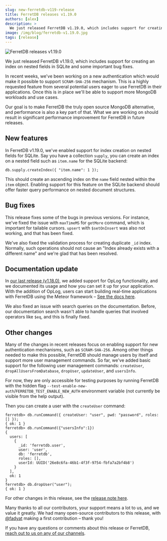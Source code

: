 ```yaml
---
slug: new-ferretdb-v119-release
title: FerretDB releases v1.19.0
authors: [alex]
description: >
  We just released FerretDB v1.19.0, which includes support for creating an index on nested fields in SQLite and some important bug fixes.
image: /img/blog/ferretdb-v1.19.0.jpg
tags: [release]
---
```


![FerretDB releases v1.19.0](/img/blog/ferretdb-v1.19.0.jpg)

We just released FerretDB v1.19.0, which includes support for creating an index on nested fields in SQLite and some important bug fixes.

<!--truncate-->

In recent weeks, we've been working on a new authentication which would make it possible to support `SCRAM-SHA-256` mechanism.
This is a highly requested feature from several potential users eager to use FerretDB in their applications.
Once this is in place we'll be able to support more MongoDB workloads and use cases.

Our goal is to make FerretDB the truly open source MongoDB alternative, and performance is also a key part of that.
What we are working on should result in significant performance improvement for FerretDB in future releases.

## New features

In FerretDB v1.19.0, we've enabled support for index creation on nested fields for SQLite.
Say you have a collection `supply`, you can create an index on a nested field such as `item.name` for the SQLite backend:

```json5
db.supply.createIndex({ "item.name": 1 });
```

This should create an ascending index on the `name` field nested within the `item` object.
Enabling support for this feature on the SQLite backend should offer faster query performance on nested document structures.

## Bug fixes

This release fixes some of the bugs in previous versions.
For instance, we've fixed the issue with `maxTimeMS` for `getMore` command, which is important for tailable cursors.
`upsert` with `$setOnInsert` was also not working, and that has been fixed.

We've also fixed the validation process for creating duplicate `_id` index.
Normally, such operations should not cause an "Index already exists with a different name" and we're glad that has been resolved.

## Documentation update

In [our last release (v1.18.0)](https://blog.ferretdb.io/new-ferretdb-v118-support-oplog-functionality/), we added support for OpLog functionality, and we documented its usage and how you can set it up for your application.
With the addition of OpLog, users can start building real-time applications with FerretDB using the Meteor framework – [See the docs here](https://docs.ferretdb.io/configuration/oplog-support/).

We also fixed an issue with search queries on the documentation.
Before, our documentation search wasn't able to handle queries that involved operators like `$eq`, and this is finally fixed.

## Other changes

Many of the changes in recent releases focus on enabling support for new authentication mechanisms, such as `SCRAM-SHA-256`.
Among other things needed to make this possible, FerretDB should manage users by itself and support more user management commands.
So far, we've added basic support for the following user management commands: `createUser`, `dropAllUsersFromDatabase`, `dropUser`, `updateUser`, and `usersInfo`.

For now, they are only accessible for testing purposes by running FerretDB with the hidden flag `--test-enable-new-auth`/`FERRETDB_TEST_ENABLE_NEW_AUTH` environment variable (not currently be visible from the help output).

Then you can create a user with the `createUser` command:

```text
ferretdb> db.runCommand({ createUser: "user", pwd: "password", roles: [] });
{ ok: 1 }
ferretdb> db.runCommand({"usersInfo":1})
{
  users: [
    {
      _id: 'ferretdb.user',
      user: 'user',
      db: 'ferretdb',
      roles: [],
      userId: UUID('26e8c6fa-46b1-4f3f-9754-fbfa7a2bf4b8')
    }
  ],
  ok: 1
}
ferretdb> db.dropUser("user");
{ ok: 1 }
```

For other changes in this release, see the [release note here](https://github.com/FerretDB/FerretDB/releases/tag/v1.19.0).

Many thanks to all our contributors, your support means a lot to us, and we value it greatly.
We had many open-source contributors to this release, with [@fadyat](https://github.com/fadyat) making a first contribution – thank you!

If you have any questions or comments about this release or FerretDB, [reach out to us on any of our channels](https://docs.ferretdb.io/#community).
